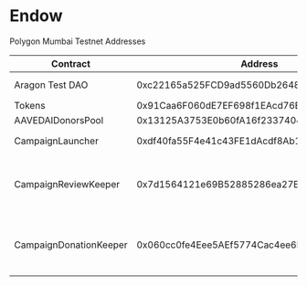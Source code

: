 # Endow

Polygon Mumbai Testnet Addresses

| Contract               | Address                                    | Description                                                  |
| ---------------------- | ------------------------------------------ | ------------------------------------------------------------ |
| Aragon Test DAO        | 0xc22165a525FCD9ad5560Db2648aB0a227163292B | Endow Organization endowtest.aragonid.eth                    |
| Tokens                 | 0x91Caa6F060dE7EF698f1EAcd76EdF0125220a9a6 | ERC1155 Token                                                |
| AAVEDAIDonorsPool      | 0x13125A3753E0b60fA16f2337404B7A9ee6732832 | AAVE DAI Donors Pool                                         |
| CampaignLauncher       | 0xdf40fa55F4e41c43FE1dAcdf8Ab160D57eC83c8E | Takes care of campaigns life cycle                           |
| CampaignReviewKeeper   | 0x7d1564121e69B52885286ea27E2a557C31D6838b | Chainlink Keeper that tracks the creation of new campaigns that are waiting for a review from Endow DAO |
| CampaignDonationKeeper | 0x060cc0fe4Eee5AEf5774Cac4ee6b8D024ad67Ccd | Chainlink Keeper that tracks any campaign that requires a donation from the donors pool |

